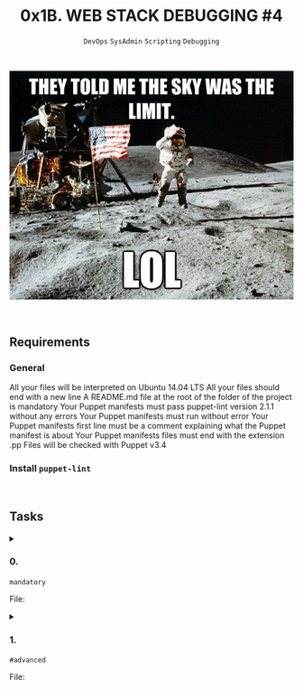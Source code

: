 <h1 align="center"><b>0x1B. WEB STACK DEBUGGING #4</b></h1>
<div align="center"><code>DevOps</code> <code>SysAdmin</code> <code>Scripting</code> <code>Debugging</code></div>

<!-- <br>

## Background Context -->


<!-- <br>
<hr>
<h3><a href=>Notes</a></h3>
<hr> -->

<br><div align="center"><img src="https://github.com/codenvibes/alx-system_engineering-devops/blob/master/0x1B-web_stack_debugging_4/images/frdkCrb.jpg"></div>

<br>

## Requirements
### General
All your files will be interpreted on Ubuntu 14.04 LTS
All your files should end with a new line
A README.md file at the root of the folder of the project is mandatory
Your Puppet manifests must pass puppet-lint version 2.1.1 without any errors
Your Puppet manifests must run without error
Your Puppet manifests first line must be a comment explaining what the Puppet manifest is about
Your Puppet manifests files must end with the extension .pp
Files will be checked with Puppet v3.4

### Install `puppet-lint`


<!-- <br>

## More Info -->

<br>

## Tasks
<details>
<summary>

### 0. 
`mandatory`

File: []()
</summary>


</details>

<details>
<summary>

### 1. 
`#advanced`

File: []()
</summary>


</details>


